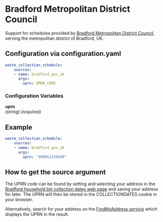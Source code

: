 # Bradford Metropolitan District Council

Support for schedules provided by [Bradford Metropolitan District Council](https://onlineforms.bradford.gov.uk/ufs/collectiondates.eb), serving the metropolitan district of Bradford, UK.

## Configuration via configuration.yaml

```yaml
waste_collection_schedule:
    sources:
    - name: bradford_gov_uk
      args:
        uprn: UPRN_CODE
```

### Configuration Variables

**uprn**<br>
*(string) (required)*

## Example

```yaml
waste_collection_schedule:
    sources:
    - name: bradford_gov_uk
      args:
        uprn: "100051239296"
```

## How to get the source argument

The UPRN code can be found by setting and selecting your address in the [Bradford household bin collection dates web page](https://onlineforms.bradford.gov.uk/ufs/collectiondates.eb) and saving your address for later.  The UPRN will then be stored in the COLLECTIONDATES cookie
in your browser.

Alternatively, search for your address on the [FindMyAddress service](https://www.findmyaddress.co.uk/) which displays the UPRN in the result.
